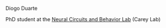 Diogo Duarte

PhD student at the [Neural Circuits and Behavior Lab](https://careylab.org/) (Carey Lab)


<!---
diogoflduarte/diogoflduarte is a ✨ special ✨ repository because its `README.md` (this file) appears on your GitHub profile.
You can click the Preview link to take a look at your changes.
--->
